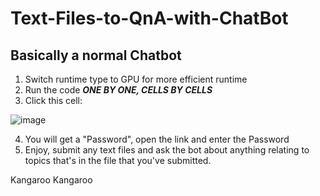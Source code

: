 # Text-Files-to-QnA-with-ChatBot
## Basically a normal Chatbot

1. Switch runtime type to GPU for more efficient runtime
2. Run the code ***ONE BY ONE, CELLS BY CELLS***
3. Click this cell:
   
![image](https://github.com/KhangTheKangaroo/Text-Files-to-QnA-with-ChatBot/assets/171163677/c352bf57-6755-4cfb-82df-8882d27a0656)

4. You will get a "Password", open the link and enter the Password
5. Enjoy, submit any text files and ask the bot about anything relating to topics that's in the file that you've submitted.


Kangaroo Kangaroo
